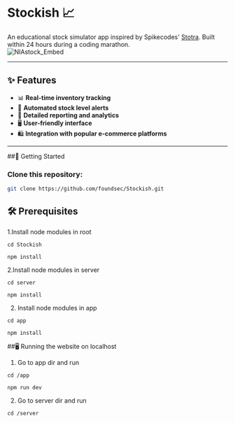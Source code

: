 # Stockish 📈  
An educational stock simulator app inspired by Spikecodes' [Stotra](https://github.com/spikecodes/stotra). Built within 24 hours during a coding marathon.  
![NIAstock_Embed](https://github.com/user-attachments/assets/5e30bf39-1016-4295-b390-87e05a55266a)

---

## ✨ Features  
- 📊 **Real-time inventory tracking**  
- 🚨 **Automated stock level alerts**  
- 📑 **Detailed reporting and analytics**  
- 🖥️ **User-friendly interface**  
- 🛍️ **Integration with popular e-commerce platforms**  

---

##🚀 Getting Started  
### Clone this repository:  
```bash
git clone https://github.com/foundsec/Stockish.git

```
## 🛠️ Prerequisites
1.Install node modules in root
```node
cd Stockish
```
```node
npm install
```

2.Install node modules in server
```node
cd server
```
```node
npm install
```
2. Install node modules in app
 ```node
cd app
```
```node
npm install
```


##🖥️ Running the website on localhost
1. Go to app dir and run
  ```node
cd /app
```
  ```node
npm run dev
```
2. Go to server dir and run
  ```node
cd /server
```

